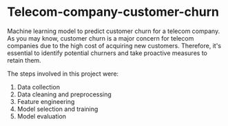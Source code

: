 # Telecom-company-customer-churn
Machine learning model to predict customer churn for a telecom company.
As you may know, customer churn is a major concern for telecom companies due to the high cost of acquiring new customers. Therefore, it's essential to identify potential churners and take proactive measures to retain them.

The steps involved in this project were:
1. Data collection
2. Data cleaning and preprocessing
3. Feature engineering
4. Model selection and training
5. Model evaluation
